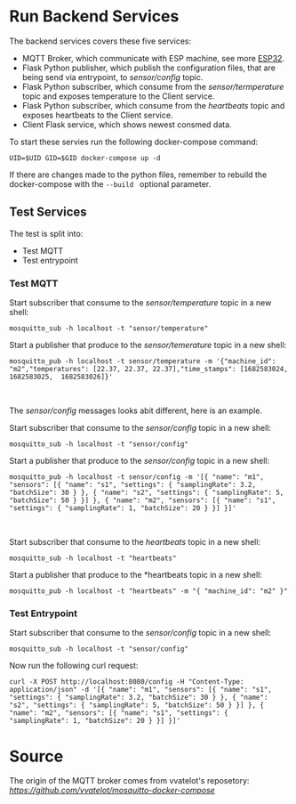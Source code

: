# Run Backend Services 
The backend services covers these five services: 
- MQTT Broker, which communicate with ESP machine, see more [ESP32](../Arduino/readme.md).
- Flask Python publisher, which publish the configuration files, that are being send via entrypoint, to *sensor/config* topic.
- Flask Python subscriber, which consume from the *sensor/termperature* topic and exposes temperature to the Client service.
- Flask Python subscriber, which consume from the *heartbeats* topic and exposes heartbeats to the Client service. 
- Client Flask service, which shows newest consmed data. 


To start these servies run the following docker-compose command: 

```
UID=$UID GID=$GID docker-compose up -d 
```
If there are changes made to the python files, remember to rebuild the docker-compose with the ```--build ``` optional parameter. 

## Test Services 

The test is split into: 
- Test MQTT
- Test entrypoint 

### Test MQTT

Start subscriber that consume to the *sensor/temperature* topic in a new shell:
```
mosquitto_sub -h localhost -t "sensor/temperature"
```
Start a publisher that produce to the *sensor/temerature* topic in a new shell:

```
mosquitto_pub -h localhost -t sensor/temperature -m '{"machine_id": "m2","temperatures": [22.37, 22.37, 22.37],"time_stamps": [1682583024, 1682583025,  1682583026]}'
```
</br>

The *sensor/config* messages looks abit different, here is an example. 

Start subscriber that consume to the *sensor/config* topic in a new shell:
```
mosquitto_sub -h localhost -t "sensor/config"
```
Start a publisher that produce to the *sensor/config* topic in a new shell:
```
mosquitto_pub -h localhost -t sensor/config -m '[{ "name": "m1", "sensors": [{ "name": "s1", "settings": { "samplingRate": 3.2, "batchSize": 30 } }, { "name": "s2", "settings": { "samplingRate": 5, "batchSize": 50 } }] }, { "name": "m2", "sensors": [{ "name": "s1", "settings": { "samplingRate": 1, "batchSize": 20 } }] }]'
```
</br>

Start subscriber that consume to the *heartbeats* topic in a new shell:
```
mosquitto_sub -h localhost -t "heartbeats"
```
Start a publisher that produce to the *heartbeats topic in a new shell:

```
mosquitto_pub -h localhost -t "heartbeats" -m "{ "machine_id": "m2" }"
```

### Test Entrypoint
Start subscriber that consume to the *sensor/config* topic in a new shell:
```
mosquitto_sub -h localhost -t "sensor/config"
```
Now run the following curl request: 
```
curl -X POST http://localhost:8080/config -H "Content-Type: application/json" -d '[{ "name": "m1", "sensors": [{ "name": "s1", "settings": { "samplingRate": 3.2, "batchSize": 30 } }, { "name": "s2", "settings": { "samplingRate": 5, "batchSize": 50 } }] }, { "name": "m2", "sensors": [{ "name": "s1", "settings": { "samplingRate": 1, "batchSize": 20 } }] }]'
```


# Source
The origin of the MQTT broker comes from vvatelot's reposetory: *https://github.com/vvatelot/mosquitto-docker-compose*

 <!--- curl -X POST http://localhost:3000/receive-temperature -H "Content-Type: application/json" -d '{ "name": "m2", "temperatures": [23.06,23.06,23.06,23.06,23.06,23.06,23.06,23.06,23.06,23.06,23.06,23.06,23.06,23.06,23.06,23.06,23.06,23.06,23.06,23.06,23.06,23.06,23.06,23.06,23.06,23.06,23.06,23.06,23.06,23.06] }
'
--->
